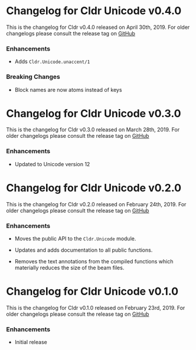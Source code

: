 # Changelog for Cldr Unicode v0.4.0

This is the changelog for Cldr v0.4.0 released on April 30th, 2019.  For older changelogs please consult the release tag on [GitHub](https://github.com/kipcole9/cldr/tags)

### Enhancements

* Adds `Cldr.Unicode.unaccent/1`

### Breaking Changes

* Block names are now atoms instead of keys

# Changelog for Cldr Unicode v0.3.0

This is the changelog for Cldr v0.3.0 released on March 28th, 2019.  For older changelogs please consult the release tag on [GitHub](https://github.com/kipcole9/cldr/tags)

### Enhancements

* Updated to Unicode version 12

# Changelog for Cldr Unicode v0.2.0

This is the changelog for Cldr v0.2.0 released on February 24th, 2019.  For older changelogs please consult the release tag on [GitHub](https://github.com/kipcole9/cldr/tags)

### Enhancements

* Moves the public API to the `Cldr.Unicode` module.

* Updates and adds documentation to all public functions.

* Removes the text annotations from the compiled functions which materially reduces the size of the beam files.

# Changelog for Cldr Unicode v0.1.0

This is the changelog for Cldr v0.1.0 released on February 23rd, 2019.  For older changelogs please consult the release tag on [GitHub](https://github.com/kipcole9/cldr/tags)

### Enhancements

* Initial release
